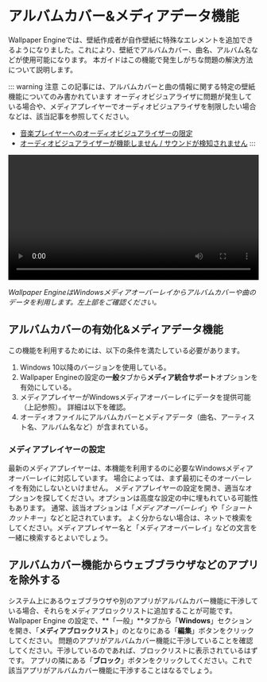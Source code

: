 # アルバムカバー&メディアデータ機能

Wallpaper Engineでは、壁紙作成者が自作壁紙に特殊なエレメントを追加できるようになりました。これにより、壁紙でアルバムカバー、曲名、アルバム名などが使用可能になります。 本ガイドはこの機能で発生しがちな問題の解決方法について説明します。

::: warning
注意
この記事には、アルバムカバーと曲の情報に関する特定の壁紙機能についてのみ書かれています オーディオビジュアライザに問題が発生している場合や、メディアプレイヤーでオーディオビジュアライザを制限したい場合などは、該当記事を参照してください。

* [音楽プレイヤーへのオーディオビジュアライザーの限定](/audio/limittomusicplayer)
* [オーディオビジュアライザーが機能しません / サウンドが検知されません](/audio/audiodetection)
:::

<video width="100%" controls autoplay loop>
  <source src="/videos/media_controls.mp4" type="video/mp4">
  お使いのブラウザは動画タグをサポートしていません。
</video>

*Wallpaper EngineはWindowsメディアオーバーレイからアルバムカバーや曲のデータを利用します。左上部をご確認ください。*

## アルバムカバーの有効化&メディアデータ機能

この機能を利用するためには、以下の条件を満たしている必要があります。

1. Windows 10以降のバージョンを使用している。
2. Wallpaper Engineの設定の**一般**タブから**メディア統合サポート**オプションを有効にしている。
3. メディアプレイヤーがWindowsメディアオーバーレイにデータを提供可能（上記参照）。 詳細は以下を確認。
4. オーディオファイルにアルバムカバーとメディアデータ（曲名、アーティスト名、アルバム名など）が含まれている。

### メディアプレイヤーの設定

最新のメディアプレイヤーは、本機能を利用するのに必要なWindowsメディアオーバーレイに対応しています。 場合によっては、まず最初にそのオーバーレイを有効にしないといけません。 メディアプレイヤーの設定を開き、適当なオプションを探してください。オプションは高度な設定の中に埋もれている可能性もあります。 通常、該当オプションは「*メディアオーバーレイ*」や「*ショートカットキー*」などと記されています。 よく分からない場合は、ネットで検索をしてください。メディアプレイヤー名と「メディアオーバーレイ」などの文言を一緒に検索するとよいでしょう。

## アルバムカバー機能からウェブブラウザなどのアプリを除外する

システム上にあるウェブブラウザや別のアプリがアルバムカバー機能に干渉している場合、それらをメディアブロックリストに追加することが可能です。 Wallpaper Engine の設定で、**「一般」**タブから「**Windows**」セクションを開き、「**メディアブロックリスト**」のとなりにある「**編集**」ボタンをクリックしてください。 問題のアプリがアルバムカバー機能に干渉していることを確認してください。干渉しているのであれば、ブロックリストに表示されているはずです。 アプリの隣にある「**ブロック**」ボタンをクリックしてください。これで該当アプリがアルバムカバー機能に干渉することはなるでしょう。